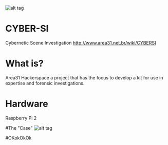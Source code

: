 ![alt tag](http://www.area31.net.br/wiki/images/thumb/7/79/LOGO_CYBERSI.jpg/400px-LOGO_CYBERSI.jpg)


# CYBER-SI
Cybernetic Scene Investigation
http://www.area31.net.br/wiki/CYBERSI

# What is?
Area31 Hackerspace a project that has the focus to develop a kit for use in expertise and forensic investigations.

# Hardware
Raspberry Pi 2

#The "Case"
![alt tag](http://www.area31.net.br/wiki/images/thumb/7/7b/CaseFCX1-area31-versao1.jpg/640px-CaseFCX1-area31-versao1.jpg)


#OKokOkOk
